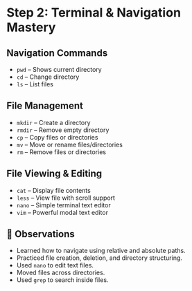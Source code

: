 # Step 2: Terminal & Navigation Mastery

## Navigation Commands
- `pwd` – Shows current directory
- `cd` – Change directory
- `ls` – List files

## File Management
- `mkdir` – Create a directory
- `rmdir` – Remove empty directory
- `cp` – Copy files or directories
- `mv` – Move or rename files/directories
- `rm` – Remove files or directories

## File Viewing & Editing
- `cat` – Display file contents
- `less` – View file with scroll support
- `nano` – Simple terminal text editor
- `vim` – Powerful modal text editor

## 🧠 Observations
- Learned how to navigate using relative and absolute paths.
- Practiced file creation, deletion, and directory structuring.
- Used `nano` to edit text files.
- Moved files across directories.
- Used `grep` to search inside files.


